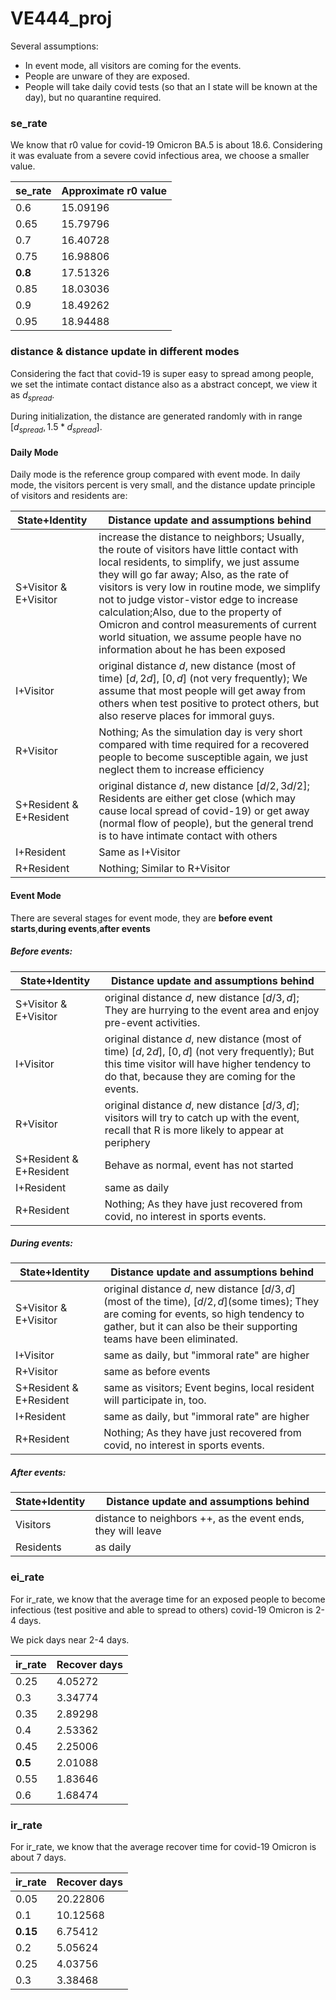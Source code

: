 # VE444_proj

Several assumptions:

* In event mode, all visitors are coming for the events.
* People are unware of they are exposed.
* People will take daily covid tests (so that an I state will be known at the day), but no quarantine required.

### se_rate

We know that r0 value for covid-19 Omicron BA.5 is about 18.6. Considering it was evaluate from a severe covid infectious area, we choose a smaller value.

| se_rate | Approximate r0 value |
| ------- | -------------------- |
| 0.6     | 15.09196             |
| 0.65    | 15.79796             |
| 0.7     | 16.40728             |
| 0.75    | 16.98806             |
| **0.8** | 17.51326             |
| 0.85    | 18.03036             |
| 0.9     | 18.49262             |
| 0.95    | 18.94488             |

### distance & distance update in different modes

Considering the fact that covid-19 is super easy to spread among people, we set the intimate contact distance also as a abstract concept, we view it as $d_{spread}$. 

During initialization, the distance are generated randomly with in range $[d_{spread},1.5*d_{spread}]$. 

#### Daily Mode

Daily mode is the reference group compared with event mode. In daily mode, the visitors percent is very small, and the distance update principle of visitors and residents are:

| State+Identity          | Distance update and assumptions behind                       |
| ----------------------- | ------------------------------------------------------------ |
| S+Visitor & E+Visitor   | increase the distance to neighbors; Usually, the route of visitors have little contact with local residents, to simplify, we just assume they will go far away; Also, as the rate of visitors is very low in routine mode, we simplify not to judge vistor-vistor edge to increase calculation;Also, due to the property of Omicron and control measurements of current world situation, we assume people have no information about he has been exposed |
| I+Visitor               | original distance $d$, new distance (most of time) $[d,2d]$, $[0,d]$ (not very frequently); We assume that most people will get away from others when test positive to protect others, but also reserve places for immoral guys. |
| R+Visitor               | Nothing; As the simulation day is very short compared with time required for a recovered people to become susceptible again, we just neglect them to increase efficiency |
| S+Resident & E+Resident | original distance $d$, new distance $[d/2,3d/2]$; Residents are either get close (which may cause local spread of covid-19) or get away (normal flow of people), but the general trend is to have intimate contact with others |
| I+Resident              | Same as I+Visitor                                            |
| R+Resident              | Nothing; Similar to R+Visitor                                |

#### Event Mode

There are several stages for event mode, they are **before event starts**,**during events**,**after events**

##### Before events:

| State+Identity          | Distance update and assumptions behind                       |
| ----------------------- | ------------------------------------------------------------ |
| S+Visitor & E+Visitor   | original distance $d$, new distance $[d/3,d]$; They are hurrying to the event area and enjoy pre-event activities. |
| I+Visitor               | original distance $d$, new distance (most of time) $[d,2d]$, $[0,d]$ (not very frequently); But this time visitor will have higher tendency to do that, because they are coming for the events. |
| R+Visitor               | original distance $d$, new distance $[d/3,d]$; visitors will try to catch up with the event, recall that R is more likely to appear at periphery |
| S+Resident & E+Resident | Behave as normal, event has not started                      |
| I+Resident              | same as daily                                                |
| R+Resident              | Nothing; As they have just recovered from covid, no interest in sports events. |

##### During events:

| State+Identity          | Distance update and assumptions behind                       |
| ----------------------- | ------------------------------------------------------------ |
| S+Visitor & E+Visitor   | original distance $d$, new distance $[d/3,d]$ (most of the time), $[d/2,d]$(some times); They are coming for events, so high tendency to gather, but it can also be their supporting teams have been eliminated. |
| I+Visitor               | same as daily, but "immoral rate" are higher                 |
| R+Visitor               | same as before events                                        |
| S+Resident & E+Resident | same as visitors; Event begins, local resident will participate in, too. |
| I+Resident              | same as daily, but "immoral rate" are higher                 |
| R+Resident              | Nothing; As they have just recovered from covid, no interest in sports events. |

##### After events:

| State+Identity | Distance update and assumptions behind                       |
| -------------- | ------------------------------------------------------------ |
| Visitors       | distance to neighbors ++, as the event ends, they will leave |
| Residents      | as daily                                                     |

### ei_rate

For ir_rate, we know that the average time for an exposed people to become infectious (test positive and able to spread to others) covid-19 Omicron is 2-4 days.

We pick days near 2-4 days.

| ir_rate | Recover days |
| ------- | ------------ |
| 0.25    | 4.05272      |
| 0.3     | 3.34774      |
| 0.35    | 2.89298      |
| 0.4     | 2.53362      |
| 0.45    | 2.25006      |
| **0.5** | 2.01088      |
| 0.55    | 1.83646      |
| 0.6     | 1.68474      |


### ir_rate

For ir_rate, we know that the average recover time for covid-19 Omicron is about 7 days.

| ir_rate  | Recover days |
| -------- | ------------ |
| 0.05     | 20.22806     |
| 0.1      | 10.12568     |
| **0.15** | 6.75412      |
| 0.2      | 5.05624      |
| 0.25     | 4.03756      |
| 0.3      | 3.38468      |

